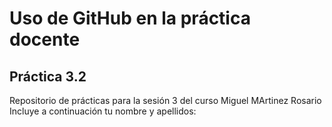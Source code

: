 # Uso de GitHub en la práctica docente
## Práctica 3.2
Repositorio de prácticas para la sesión 3 del curso
Miguel MArtinez Rosario
Incluye a continuación tu nombre y apellidos:
